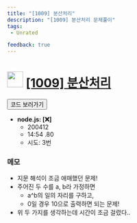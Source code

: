 ```yaml
---
title: "[1009] 분산처리"
description: "[1009] 분산처리 문제풀이"
tags: 
 - Unrated 

feedback: true
---
```

<h1><img src="https://doky.space/assets/icpclev/u0.svg" height="37px"> <a href="http://icpc.me/1009">[1009] 분산처리</a></h1>

<a href="https://github.com/DokySp/acmicpc-practice/tree/master/1009"><button class="btn btn-info">코드 보러가기</button></a>

- **node.js: [:x:]**
  - 200412
  - 14:54 .80
  - 시도: 3번

### 메모
 - 지문 해석이 조금 애매했던 문제!
 - 주어진 두 수를 a, b라 가정하면
    - a^b의 일의 자리를 구하고, 
    - 0일 경우 10으로 출력하면 되는 문제!
 - 위 두 가지를 생각하는데 시간이 조금 걸렸다..
